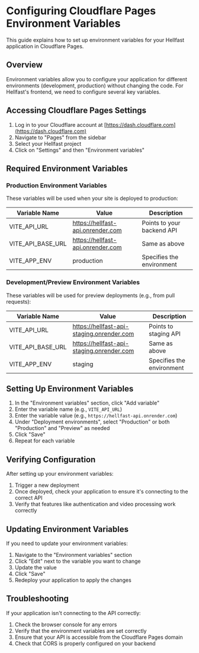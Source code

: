 # Configuring Cloudflare Pages Environment Variables

This guide explains how to set up environment variables for your Hellfast application in Cloudflare Pages.

## Overview

Environment variables allow you to configure your application for different environments (development, production) without changing the code. For Hellfast's frontend, we need to configure several key variables.

## Accessing Cloudflare Pages Settings

1. Log in to your Cloudflare account at [https://dash.cloudflare.com](https://dash.cloudflare.com)
2. Navigate to "Pages" from the sidebar
3. Select your Hellfast project
4. Click on "Settings" and then "Environment variables"

## Required Environment Variables

### Production Environment Variables

These variables will be used when your site is deployed to production:

| Variable Name | Value | Description |
|---------------|-------|-------------|
| VITE_API_URL | https://hellfast-api.onrender.com | Points to your backend API |
| VITE_API_BASE_URL | https://hellfast-api.onrender.com | Same as above |
| VITE_APP_ENV | production | Specifies the environment |

### Development/Preview Environment Variables

These variables will be used for preview deployments (e.g., from pull requests):

| Variable Name | Value | Description |
|---------------|-------|-------------|
| VITE_API_URL | https://hellfast-api-staging.onrender.com | Points to staging API |
| VITE_API_BASE_URL | https://hellfast-api-staging.onrender.com | Same as above |
| VITE_APP_ENV | staging | Specifies the environment |

## Setting Up Environment Variables

1. In the "Environment variables" section, click "Add variable"
2. Enter the variable name (e.g., `VITE_API_URL`)
3. Enter the variable value (e.g., `https://hellfast-api.onrender.com`)
4. Under "Deployment environments", select "Production" or both "Production" and "Preview" as needed
5. Click "Save"
6. Repeat for each variable

## Verifying Configuration

After setting up your environment variables:

1. Trigger a new deployment
2. Once deployed, check your application to ensure it's connecting to the correct API
3. Verify that features like authentication and video processing work correctly

## Updating Environment Variables

If you need to update your environment variables:

1. Navigate to the "Environment variables" section
2. Click "Edit" next to the variable you want to change
3. Update the value
4. Click "Save"
5. Redeploy your application to apply the changes

## Troubleshooting

If your application isn't connecting to the API correctly:

1. Check the browser console for any errors
2. Verify that the environment variables are set correctly
3. Ensure that your API is accessible from the Cloudflare Pages domain
4. Check that CORS is properly configured on your backend
